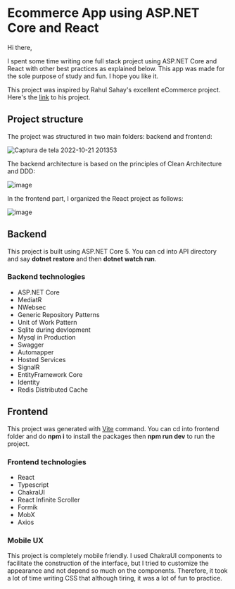 # Ecommerce App using ASP.NET Core and React

Hi there,

I spent some time writing one full stack project using ASP.NET Core and React with other best practices as explained below. This app was made for the sole purpose of study and fun. I hope you like it.

This project was inspired by Rahul Sahay's excellent eCommerce project. Here's the [link](https://github.com/rahulsahay19/eCommerce-App) to his project.

## Project structure

The project was structured in two main folders: backend and frontend:

![Captura de tela 2022-10-21 201353](https://user-images.githubusercontent.com/62616436/197303811-70e17fc6-2030-4d35-acd6-b39e260deeba.jpg)

The backend architecture is based on the principles of Clean Architecture and DDD:

![image](https://user-images.githubusercontent.com/62616436/197306704-176f824a-eccb-4bd1-bb5d-8247e9c532d6.png)

In the frontend part, I organized the React project as follows:

![image](https://user-images.githubusercontent.com/62616436/197306979-3078cec2-441a-44f5-bda5-e2d2ea64c43a.png)

## Backend

This project is built using ASP.NET Core 5. You can cd into API directory and say **dotnet restore** and then **dotnet watch run**.

### Backend technologies

- ASP.NET Core
- MediatR
- NWebsec
- Generic Repository Patterns
- Unit of Work Pattern
- Sqlite during devlopment
- Mysql in Production
- Swagger
- Automapper
- Hosted Services
- SignalR
- EntityFramework Core
- Identity
- Redis Distributed Cache

## Frontend

This project was generated with [Vite](https://vitejs.dev/guide/) command. You can cd into frontend folder and do **npm i** to install the packages then **npm run dev** to run the project.

### Frontend technologies

- React
- Typescript
- ChakraUI
- React Infinite Scroller
- Formik
- MobX
- Axios

### Mobile UX

This project is completely mobile friendly. I used ChakraUI components to facilitate the construction of the interface, but I tried to customize the appearance and not depend so much on the components. Therefore, it took a lot of time writing CSS that although tiring, it was a lot of fun to practice.
